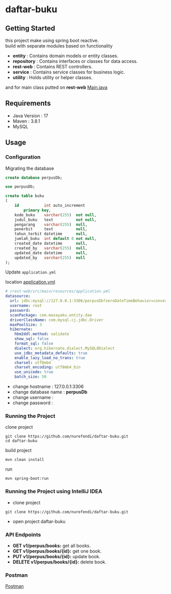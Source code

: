 # daftar-buku

## Getting Started
this project make using spring boot reactive.
<br>
build with separate modules based on functionality
- **entity** : Contains domain models or entity classes.
- **repository** : Contains interfaces or classes for data access.
- **rest-web** : Contains REST controllers.
- **service** : Contains service classes for business logic.
- **utility** : Holds utility or helper classes.

and for main class putted on **rest-web**
[Main.java](./rest-web/src/main/java/com/mazayaku/Main.java)
## Requirements

- Java Version : 17
- Maven : 3.8.1
- MySQL

## Usage
### Configuration
Migrating the database
```sql
create database perpusDb;

use perpusDb;

create table buku
(
    id           int auto_increment
        primary key,
    kode_buku    varchar(255)  not null,
    judul_buku   text          not null,
    pengarang    varchar(255)  null,
    penerbit     text          null,
    tahun_terbit datetime      null,
    jumlah_buku  int default 0 not null,
    created_date datetime      null,
    created_by   varchar(255)  null,
    updated_date datetime      null,
    updated_by   varchar(255)  null
);
```
Update `application.yml`

location
[application.yml](./rest-web/src/main/resources/application.yml)
```yaml
# /rest-web/src/main/resources/application.yml
datasource:
  url: jdbc:mysql://127.0.0.1:3306/perpusDb?zeroDateTimeBehavior=convertToNull&useSSL=false&useUnicode=yes&characterEncoding=UTF-8&serverTimezone=Asia/Jakarta
  username: root
  password:
  scanPackage: com.mazayaku.entity.dao
  driverClassName: com.mysql.cj.jdbc.Driver
  maxPoolSize: 3
  hibernate:
    hbm2ddl.method: validate
    show_sql: false
    format_sql: false
    dialect: org.hibernate.dialect.MySQL8Dialect
    use_jdbc_metadata_defaults: true
    enable_lazy_load_no_trans: true
    charset: utf8mb4
    charset_encoding: utf8mb4_bin
    use_unicode: true
    batch_size: 50
```
- change hostname : 127.0.0.1:3306
- change database name : **perpusDb**
- change username : 
- change password : 


### Running the Project
clone project
```shell
git clone https://github.com/nurefendi/daftar-buku.git
cd daftar-buku
```
build project

```shell
mvn clean install
```
run
```shell
mvn spring-boot:run
```

### Running the Project using IntelliJ IDEA
- clone project
```shell
git clone https://github.com/nurefendi/daftar-buku.git
```
- open project daftar-buku


### API Endpoints
- **GET v1/perpus/books:** get all books.
- **GET v1/perpus/books/{id}:** get one book.
- **PUT v1/perpus/books/{id}:** update book.
- **DELETE v1/perpus/books/{id}:** delete book.

### Postman 
[Postman](./Perpus.postman_collection.json)
